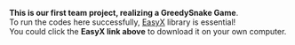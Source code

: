 **This is our first team project, realizing a GreedySnake Game**.  
To run the codes here successfully, [EasyX](https://easyx.cn/) library is essential!  
You could click the **EasyX link above** to download it on your own computer.
